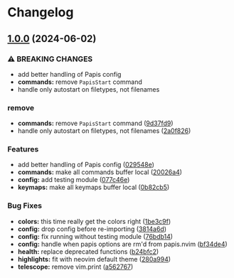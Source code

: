 # Changelog

## [1.0.0](https://github.com/jghauser/papis.nvim/compare/v0.1.0...v1.0.0) (2024-06-02)


### ⚠ BREAKING CHANGES

* add better handling of Papis config
* **commands:** remove `PapisStart` command
* handle only autostart on filetypes, not filenames

### remove

* **commands:** remove `PapisStart` command ([9d37fd9](https://github.com/jghauser/papis.nvim/commit/9d37fd9001bd56012ee1b7f671b151db0208678f))
* handle only autostart on filetypes, not filenames ([2a0f826](https://github.com/jghauser/papis.nvim/commit/2a0f82658e1144f1025fca74e50e94266d93dd62))


### Features

* add better handling of Papis config ([029548e](https://github.com/jghauser/papis.nvim/commit/029548e3a90da2990aa4e7ab66b902e877795925))
* **commands:** make all commands buffer local ([20026a4](https://github.com/jghauser/papis.nvim/commit/20026a4278ad9f784e5b0754b1ecf6a732af09ee))
* **config:** add testing module ([077c46e](https://github.com/jghauser/papis.nvim/commit/077c46ea1c73c059c6de572f36007a4d1050cb98))
* **keymaps:** make all keymaps buffer local ([0b82cb5](https://github.com/jghauser/papis.nvim/commit/0b82cb57441bef6331b3f44a672864de71348151))


### Bug Fixes

* **colors:** this time really get the colors right ([1be3c9f](https://github.com/jghauser/papis.nvim/commit/1be3c9fa2f9719caf448a59aac2cf7784568057e))
* **config:** drop config before re-importing ([3814a6d](https://github.com/jghauser/papis.nvim/commit/3814a6dbd3cc1d8b08e8248a90c5eb94d2b2eda3))
* **config:** fix running without testing module ([76bdb14](https://github.com/jghauser/papis.nvim/commit/76bdb14212c3b3b20b034b4775fe777569493ad5))
* **config:** handle when papis options are rm'd from papis.nvim ([bf34de4](https://github.com/jghauser/papis.nvim/commit/bf34de442495554efa573166c7f6686b3bf30c1e))
* **health:** replace deprecated functions ([b24bfc2](https://github.com/jghauser/papis.nvim/commit/b24bfc242e538f9f16b02a5f5e004d33d5326f18))
* **highlights:** fit with neovim default theme ([280a994](https://github.com/jghauser/papis.nvim/commit/280a9944960a4dc2ad1818c46822bcd0d03c852c))
* **telescope:** remove vim.print ([a562767](https://github.com/jghauser/papis.nvim/commit/a5627672bc981a99633cf6c3989538f7793e2842))
